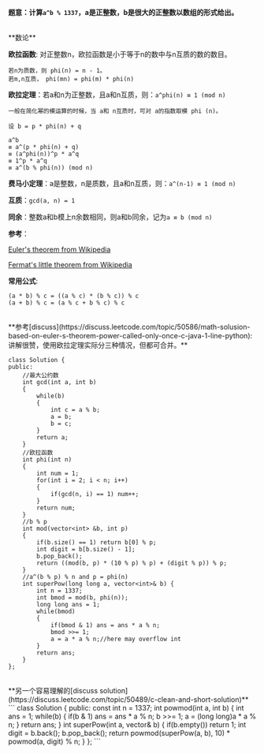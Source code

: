 **题意：计算```a^b % 1337```，a是正整数，b是很大的正整数以数组的形式给出。**

<br/>
**数论**

**欧拉函数**: 对正整数n，欧拉函数是小于等于n的数中与n互质的数的数目。
```
若n为质数，则 phi(n) = n - 1。
若m,n互质， phi(mn) = phi(m) * phi(n)
```

**欧拉定理**：若a和n为正整数，且a和n互质，则：```a^phi(n) ≡ 1 (mod n)```

```
一般在简化幂的模运算的时候，当 a和 n互质时，可对 a的指数取模 phi (n)。

设 b = p * phi(n) + q

a^b 
≡ a^(p * phi(n) + q) 
≡ (a^phi(n))^p * a^q 
≡ 1^p * a^q
≡ a^(b % phi(n)) (mod n)
```

**费马小定理**：a是整数，n是质数，且a和n互质，则：```a^(n-1) ≡ 1 (mod n)```

**互质**：```gcd(a, n) = 1```

**同余**：整数a和b模上n余数相同，则a和b同余，记为```a ≡ b (mod n)```

**参考**： 

[Euler's theorem from Wikipedia](https://zh.wikipedia.org/wiki/%E6%AC%A7%E6%8B%89%E5%AE%9A%E7%90%86_(%E6%95%B0%E8%AE%BA))

[Fermat's little theorem from Wikipedia](https://zh.wikipedia.org/wiki/%E8%B4%B9%E9%A9%AC%E5%B0%8F%E5%AE%9A%E7%90%86)

**常用公式**: 
```
(a * b) % c = ((a % c) * (b % c)) % c
(a + b) % c = (a % c + b % c) % c
```

<br/>
**参考[discuss](https://discuss.leetcode.com/topic/50586/math-solusion-based-on-euler-s-theorem-power-called-only-once-c-java-1-line-python):  讲解很赞，使用欧拉定理实际分三种情况，但都可合并。**

```
class Solution {
public:
    //最大公约数
    int gcd(int a, int b)
    {
        while(b)
        {
            int c = a % b;
            a = b;
            b = c;
        }
        return a;
    }
    //欧拉函数
    int phi(int n)
    {
        int num = 1;
        for(int i = 2; i < n; i++)
        {
            if(gcd(n, i) == 1) num++;
        }
        return num;
    }
    //b % p
    int mod(vector<int> &b, int p)
    {
        if(b.size() == 1) return b[0] % p;
        int digit = b[b.size() - 1];
        b.pop_back();
        return ((mod(b, p) * (10 % p) % p) + (digit % p)) % p;
    }
    //a^(b % p) % n and p = phi(n)
    int superPow(long long a, vector<int>& b) {
        int n = 1337;
        int bmod = mod(b, phi(n));
        long long ans = 1;
        while(bmod)
        {
            if(bmod & 1) ans = ans * a % n;
            bmod >>= 1;
            a = a * a % n;//here may overflow int
        }
        return ans;
    }
};
```
<br/>
**另一个容易理解的[discuss solution](https://discuss.leetcode.com/topic/50489/c-clean-and-short-solution)**
```
class Solution {
public:
    const int n = 1337;
    int powmod(int a, int b)
    {
        int ans = 1;
        while(b)
        {
            if(b & 1) ans = ans * a % n;
            b >>= 1;
            a = (long long)a * a % n;
        }
        return ans;
    }
    int superPow(int a, vector<int>& b) {
        if(b.empty()) return 1;
        int digit = b.back();
        b.pop_back();
        return powmod(superPow(a, b), 10) * powmod(a, digit) % n;
    }
};
```